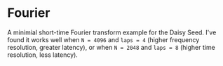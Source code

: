 # Fourier

A minimial short-time Fourier transform example for the Daisy Seed. I've found it works well when `N = 4096` and `laps = 4` (higher frequency resolution, greater latency), or when `N = 2048` and `laps = 8` (higher time resolution, less latency). 